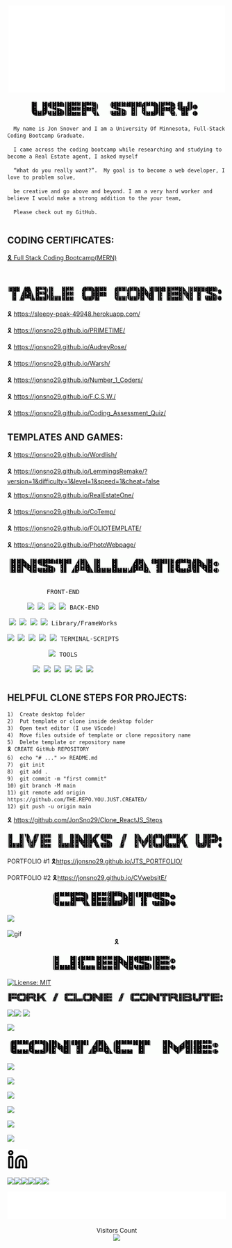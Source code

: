 <div align="center" id="top">
  <img width="500px" height="200px" src="welcome.svg"/>
  </div> 
<p align="center">
<img src="userstoryread.gif" width="400px" height="40px"></p>

```
  My name is Jon Snover and I am a University Of Minnesota, Full-Stack Coding Bootcamp Graduate.
  
  I came across the coding bootcamp while researching and studying to become a Real Estate agent, I asked myself 

  “What do you really want?”.  My goal is to become a web developer, I love to problem solve, 
  
  be creative and go above and beyond. I am a very hard worker and believe I would make a strong addition to the your team, 

  Please check out my GitHub.
  
```

 <div>
            <h2 class="title"> CODING CERTIFICATES: </h2>
            <a class="button" href="./CODINGDEGREE.pdf" target="_blank">🎗 Full Stack Coding Bootcamp(MERN)</a>
  <br>
   <br>
   <br>
  
  
       

<p align="center">
<img src="TOCread.gif" width="700px" height="40px"></p>

🎗  https://sleepy-peak-49948.herokuapp.com/

🎗  https://jonsno29.github.io/PRIMETIME/

🎗  https://jonsno29.github.io/AudreyRose/

🎗  https://jonsno29.github.io/Warsh/

🎗  https://jonsno29.github.io/Number_1_Coders/

🎗  https://jonsno29.github.io/F.C.S.W./

🎗  https://jonsno29.github.io/Coding_Assessment_Quiz/

## TEMPLATES AND GAMES:

🎗  https://jonsno29.github.io/Wordlish/

🎗  https://jonsno29.github.io/LemmingsRemake/?version=1&difficulty=1&level=1&speed=1&cheat=false

🎗  https://jonsno29.github.io/RealEstateOne/

🎗  https://jonsno29.github.io/CoTemp/

🎗  https://jonsno29.github.io/FOLIOTEMPLATE/

🎗  https://jonsno29.github.io/PhotoWebpage/
 


<p align="center">
<img src="installread.gif" width="500px" height="40px"></p>

<p style="display: inline-block;" align="center">
  <kbd>
    <kbd>FRONT-END</kbd>
    <br>
    <br>
    <img width="30px" src="https://cdn.jsdelivr.net/gh/devicons/devicon/icons/html5/html5-original.svg" />
    <img width="30px" src="https://cdn.jsdelivr.net/gh/devicons/devicon/icons/css3/css3-plain.svg" />
    <img width="30px" src="https://cdn.jsdelivr.net/gh/devicons/devicon/icons/markdown/markdown-original.svg"/>
    <img width="30px" src="https://cdn.jsdelivr.net/gh/devicons/devicon/icons/javascript/javascript-original.svg"/>
  </kbd>
  <kbd>
    <kbd>BACK-END</kbd>
    <br>
    <br>
    <img width="30px" src="https://cdn.jsdelivr.net/gh/devicons/devicon/icons/express/express-original.svg" />
    <img width="30px" src="https://cdn.jsdelivr.net/gh/devicons/devicon/icons/mysql/mysql-original.svg" />
    <img width="30px" src="https://cdn.jsdelivr.net/gh/devicons/devicon/icons/nodejs/nodejs-original.svg" />
    <img width="30px" src="https://cdn.jsdelivr.net/gh/devicons/devicon/icons/sequelize/sequelize-original.svg" />
  </kbd>
  <kbd>
    <kbd>Library/FrameWorks</kbd>
    <br>
    <br>
    <img width="30px" src="https://cdn.jsdelivr.net/gh/devicons/devicon/icons/tailwindcss/tailwindcss-plain.svg" />
    <img width="30px" src="https://cdn.jsdelivr.net/gh/devicons/devicon/icons/bootstrap/bootstrap-original.svg" />
    <img width="30px" src="https://cdn.jsdelivr.net/gh/devicons/devicon/icons/npm/npm-original-wordmark.svg" />
    <img width="30px" src="https://cdn.jsdelivr.net/gh/devicons/devicon/icons/handlebars/handlebars-original.svg" />
    <img width="30px" src="https://cdn.jsdelivr.net/gh/devicons/devicon/icons/jest/jest-plain.svg" />
</kbd>
  <kbd>
    <kbd>TERMINAL-SCRIPTS</kbd>
    <br>
    <br>
    <img width="30px" src="https://cdn.jsdelivr.net/gh/devicons/devicon/icons/nodejs/nodejs-original.svg" />
  </kbd>
  <kbd>
    <kbd>TOOLS</kbd>
    <br>
    <br>
    <img width="30px" src="https://cdn.jsdelivr.net/gh/devicons/devicon/icons/vscode/vscode-original.svg" />
    <img width="30px" src="https://cdn.jsdelivr.net/gh/devicons/devicon/icons/heroku/heroku-original.svg" />
    <img width="30px" src="https://cdn.jsdelivr.net/gh/devicons/devicon/icons/github/github-original.svg" />
    <img width="30px" src="https://cdn.jsdelivr.net/gh/devicons/devicon/icons/slack/slack-original.svg" />
    <img width="30px" src="https://cdn.jsdelivr.net/gh/devicons/devicon/icons/devicon/devicon-original.svg" />
    <img width="30px" src="https://cdn.jsdelivr.net/gh/devicons/devicon/icons/oracle/oracle-original.svg" />
</kbd>
  
 ## HELPFUL CLONE STEPS FOR PROJECTS:
  
  ```
1)  Create desktop folder
2)  Put template or clone inside desktop folder
3)  Open text editor (I use VScode)
4)  Move files outside of template or clone repository name 
5)  Delete template or repository name
🎗 CREATE GitHub REPOSITORY
6)  echo "# ..." >> README.md
7)  git init
8)  git add .
9)  git commit -m "first commit"
10) git branch -M main
11) git remote add origin https://github.com/THE.REPO.YOU.JUST.CREATED/
12) git push -u origin main
  ```
🎗   https://github.com/JonSno29/Clone_ReactJS_Steps
  
<p align="center">
<img src="livemockup.gif" width="700px" height="40px"></p>

PORTFOLIO #1 🎗https://jonsno29.github.io/JTS_PORTFOLIO/
 
PORTFOLIO #2 🎗https://jonsno29.github.io/CVwebsitE/
  
<p align="center">
<img src="creditsread.gif" width="300px" height="40px"></p>

  <a href="https://github.com/jonsno29" target="_blank"><img src="https://img.shields.io/badge/Github-jonsno29-red?style=for-the-badge&logo=github"></a>
  
   <img width="400" align="center" src="https://c.tenor.com/flflC6GFzO8AAAAd/sultan-alrefaei-programmer.gif&show_icons=true&locale=en&layout=compact&theme=tokyonight" alt="gif" />
  
<div align="center">
  🎗
  
 


</div>

<p align="center">
<img src="licenseread.gif" width="300px" height="40px"></p>

[![License: MIT](https://img.shields.io/badge/License-MIT-yellow.svg)](https://opensource.org/licenses/MIT)
 <p align="center">
<img src="FCCREAD.gif">


 <img src="https://c.tenor.com/XSbD902n1fwAAAAi/rennen-fast.gif" width="50"><img src="https://c.tenor.com/XSbD902n1fwAAAAi/rennen-fast.gif" width="50"> <img src="https://c.tenor.com/XSbD902n1fwAAAAi/rennen-fast.gif" width="50"> 
  
  <a href="https://github.com/jonsno29" target="_blank"><img src="https://img.shields.io/badge/Github-jonsno29-red?style=for-the-badge&logo=github"></a>    

 

<p align="center">
<img src="READMEcontact.gif" width="500px" height="40px"></p>

<a href="mailto:snoverjon@gmail.com"><img src="https://img.shields.io/badge/Gmail-d14836?style=flat-square&logo=Gmail&logoColor=white&link=snoverjon@gmail.com"/></a>
  
<a href="https://github.com/JonSno29" target="_blank"><img src="https://img.shields.io/badge/Github-JonSno29-green?style=for-the-badge&logo=github"></a>

<a href="https://facebook.com/jon.snover" target="_blank"><img src="https://img.shields.io/badge/FaceBook-JonSnover-purple?style=for-the-badge&logo=facebook"></a>

<a href="https://twitter.com/Jon_Snover" target="_blank"><img src="https://img.shields.io/badge/Twitter-JonSnover-blue?style=for-the-badge&logo=twitter"></a>

<a href="https://m.me/jon.snover" target="_blank"><img src="https://img.shields.io/badge/Messenger-JonSnover-red?style=for-the-badge&logo=messenger"></a>

<a href="mailto:Snoverjon@gmail.com" target="_blank"><img src="https://img.shields.io/badge/Email-SnoverJon@gmail.com-teal?style=for-the-badge&logo=gmail"></a>


 
  [![website](linkindark.svg)](https://linkedin.com/in/jontsnover)


![](https://img.shields.io/badge/JavaScript-323330?style=for-the-badge&logo=javascript&logoColor=F7DF1E)![](https://img.shields.io/badge/Node.js-43853D?style=for-the-badge&logo=node.js&logoColor=white)![](https://img.shields.io/badge/Express.js-404D59?style=for-the-badge)![](https://img.shields.io/badge/MySQL-00000F?style=for-the-badge&logo=mysql&logoColor=white)![](https://img.shields.io/badge/-Sequelize-d3d3d3?style=for-the-badge&logo=sequelize&logoColor=52B0E7)![](https://img.shields.io/badge/-Insomnia-5849BE?style=for-the-badge&logo=insomnia&logoColor=white)
<footer>
 <p align="center">
<img src="banner.svg"/>
</footer>

<p align="center"> 
  Visitors Count<br>
  <img src="https://profile-counter.glitch.me/JonSno29/count.svg" />
</p>

